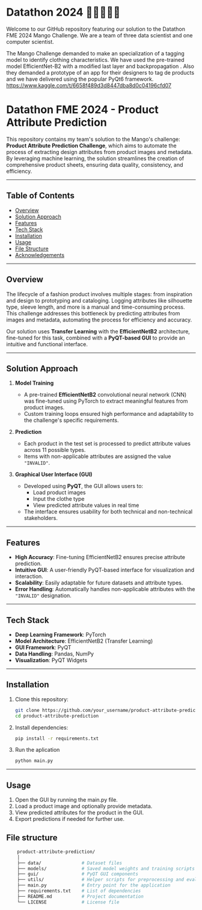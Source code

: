 # Datathon 2024 🥭🤖🥭🤖🥭

Welcome to our GitHub repository featuring our solution to the Datathon FME 2024 Mango Challenge. We are a team of three data scientist and one computer scientist.

The Mango Challenge demanded to make an specialization of a tagging model to identify clothing characteristics. We have used the pre-trained model EfficientNet-B2 with a modified last layer and backpropagation . Also they demanded a prototype of an app for their designers to tag de products and we have delivered using the popular PyQt6 framework.
https://www.kaggle.com/t/6658f489d3d8447dba8d0c04196cfd07

# Datathon FME 2024 - Product Attribute Prediction

This repository contains my team's solution to the Mango's challenge: **Product Attribute Prediction Challenge**, which aims to automate the process of extracting design attributes from product images and metadata. By leveraging machine learning, the solution streamlines the creation of comprehensive product sheets, ensuring data quality, consistency, and efficiency.  

---

## Table of Contents  
- [Overview](#overview)  
- [Solution Approach](#solution-approach)  
- [Features](#features)  
- [Tech Stack](#tech-stack)  
- [Installation](#installation)  
- [Usage](#usage)  
- [File Structure](#file-structure)  
- [Acknowledgements](#acknowledgements)  

---

## Overview  
The lifecycle of a fashion product involves multiple stages: from inspiration and design to prototyping and cataloging. Logging attributes like silhouette type, sleeve length, and more is a manual and time-consuming process. This challenge addresses this bottleneck by predicting attributes from images and metadata, automating the process for efficiency and accuracy.

Our solution uses **Transfer Learning** with the **EfficientNetB2** architecture, fine-tuned for this task, combined with a **PyQT-based GUI** to provide an intuitive and functional interface.

---

## Solution Approach  

1. **Model Training**  
   - A pre-trained **EfficientNetB2** convolutional neural network (CNN) was fine-tuned using PyTorch to extract meaningful features from product images.  
   - Custom training loops ensured high performance and adaptability to the challenge's specific requirements.  

2. **Prediction**  
   - Each product in the test set is processed to predict attribute values across 11 possible types.  
   - Items with non-applicable attributes are assigned the value `"INVALID"`.  

3. **Graphical User Interface (GUI)**  
   - Developed using **PyQT**, the GUI allows users to:  
     - Load product images  
     - Input the clothe type  
     - View predicted attribute values in real time
   - The interface ensures usability for both technical and non-technical stakeholders.  

---

## Features  

- **High Accuracy**: Fine-tuning EfficientNetB2 ensures precise attribute prediction.  
- **Intuitive GUI**: A user-friendly PyQT-based interface for visualization and interaction.  
- **Scalability**: Easily adaptable for future datasets and attribute types.  
- **Error Handling**: Automatically handles non-applicable attributes with the `"INVALID"` designation.  

---

## Tech Stack  

- **Deep Learning Framework**: PyTorch  
- **Model Architecture**: EfficientNetB2 (Transfer Learning)  
- **GUI Framework**: PyQT  
- **Data Handling**: Pandas, NumPy  
- **Visualization**: PyQT Widgets  

---

## Installation  

1. Clone this repository:  
   ```bash  
   git clone https://github.com/your_username/product-attribute-prediction.git  
   cd product-attribute-prediction
2. Install dependencies:
   ```bash
   pip install -r requirements.txt
3. Run the aplication
   ```bash
   python main.py

---

## Usage
1. Open the GUI by running the main.py file.
2. Load a product image and optionally provide metadata.
3. View predicted attributes for the product in the GUI.
4. Export predictions if needed for further use.


## File structure
```graphql
    product-attribute-prediction/  
    │  
    ├── data/               # Dataset files  
    ├── models/             # Saved model weights and training scripts  
    ├── gui/                # PyQT GUI components  
    ├── utils/              # Helper scripts for preprocessing and evaluation  
    ├── main.py             # Entry point for the application  
    ├── requirements.txt    # List of dependencies  
    ├── README.md           # Project documentation  
    └── LICENSE             # License file  
    
